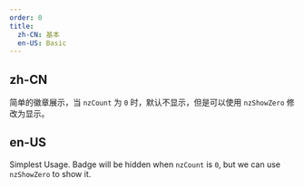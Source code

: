 ```yaml
---
order: 0
title:
  zh-CN: 基本
  en-US: Basic
---
```


## zh-CN

简单的徽章展示，当 `nzCount` 为 `0` 时，默认不显示，但是可以使用 `nzShowZero` 修改为显示。

## en-US

Simplest Usage. Badge will be hidden when `nzCount` is `0`, but we can use `nzShowZero` to show it.

